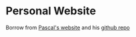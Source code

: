 # Personal Website

Borrow from [Pascal's website](https://pascalmichaillat.org/) and
his [github repo](https://github.com/pmichaillat/pmichaillat.github.io)
